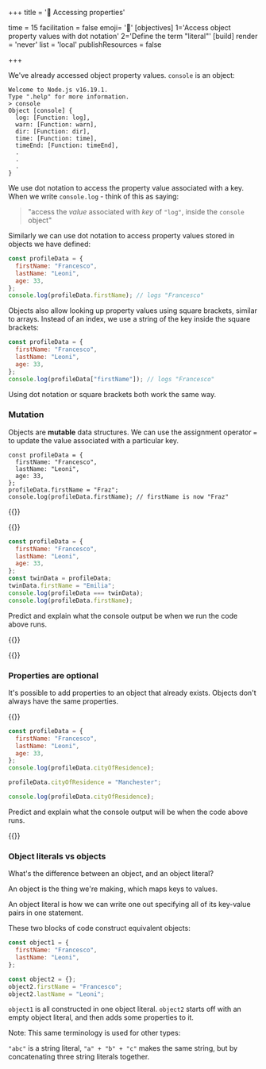 +++
title = '🚪 Accessing properties'

time = 15
facilitation = false
emoji= '🧩'
[objectives]
    1='Access object property values with dot notation'
    2='Define the term "literal"'
[build]
  render = 'never'
  list = 'local'
  publishResources = false

+++

We've already accessed object property values. `console` is an object:

```console
Welcome to Node.js v16.19.1.
Type ".help" for more information.
> console
Object [console] {
  log: [Function: log],
  warn: [Function: warn],
  dir: [Function: dir],
  time: [Function: time],
  timeEnd: [Function: timeEnd],
  .
  .
  .
}
```

We use dot notation to access the property value associated with a key.
When we write `console.log` - think of this as saying:

> "access the _value_ associated with _key_ of `"log"`, inside the `console` object"

Similarly we can use dot notation to access property values stored in objects we have defined:

```js
const profileData = {
  firstName: "Francesco",
  lastName: "Leoni",
  age: 33,
};
console.log(profileData.firstName); // logs "Francesco"
```

Objects also allow looking up property values using square brackets, similar to arrays. Instead of an index, we use a string of the key inside the square brackets:

```js
const profileData = {
  firstName: "Francesco",
  lastName: "Leoni",
  age: 33,
};
console.log(profileData["firstName"]); // logs "Francesco"
```

Using dot notation or square brackets both work the same way.

### Mutation

Objects are **mutable** data structures. We can use the assignment operator `=` to update the value associated with a particular key.

```js{linenos=table,hl_lines=["6"],linenostart=1}
const profileData = {
  firstName: "Francesco",
  lastName: "Leoni",
  age: 33,
};
profileData.firstName = "Fraz";
console.log(profileData.firstName); // firstName is now "Fraz"
```

{{<tabs name="Exercises">}}

{{<tab name="Predict and explain 💬 🧠">}}

```js
const profileData = {
  firstName: "Francesco",
  lastName: "Leoni",
  age: 33,
};
const twinData = profileData;
twinData.firstName = "Emilia";
console.log(profileData === twinData);
console.log(profileData.firstName);
```

Predict and explain what the console output be when we run the code above runs.

{{</tab>}}

{{</tabs>}}

### Properties are optional

It's possible to add properties to an object that already exists. Objects don't always have the same properties.

{{<note type="exercise" name="Predict and explain 💬 🧠">}}

```js
const profileData = {
  firstName: "Francesco",
  lastName: "Leoni",
  age: 33,
};
console.log(profileData.cityOfResidence);

profileData.cityOfResidence = "Manchester";

console.log(profileData.cityOfResidence);
```

Predict and explain what the console output will be when the code above runs.

{{</note>}}

### Object literals vs objects

What's the difference between an object, and an object literal?

An object is the thing we're making, which maps keys to values.

An object literal is how we can write one out specifying all of its key-value pairs in one statement.

These two blocks of code construct equivalent objects:

```js
const object1 = {
  firstName: "Francesco",
  lastName: "Leoni",
};

const object2 = {};
object2.firstName = "Francesco";
object2.lastName = "Leoni";
```

`object1` is all constructed in one object literal.
`object2` starts off with an empty object literal, and then adds some properties to it.

Note: This same terminology is used for other types:

`"abc"` is a string literal, `"a" + "b" + "c"` makes the same string, but by concatenating three string literals together.
